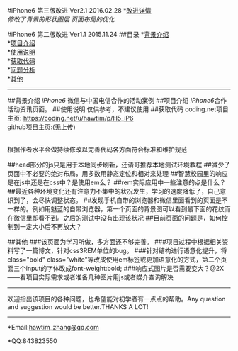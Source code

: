 #iPhone6  第三版改进 Ver2.1 2016.02.28
*[改进详情](#改进详情)<br>
<a href="#" name="改进详情"></a>
*修改了背景的形状图层*
*页面布局的优化*


#iPhone6  第二版改进 Ver1.1 2015.11.24
##目录
*[背景介绍](#背景介绍)<br>
*[项目介绍](#项目介绍)<br>
*[使用说明](#使用说明)<br>
*[获取代码](#获取代码)<br>
*[问题分析](#问题分析)<br>
*[其他](#其他)
- - -
<a name="背景介绍"></a>
##背景介绍
*iPhone6* 微信与中国电信合作的活动案例
<a name="项目介绍"></a>
##项目介绍
*iPhone6*合作活动资讯页面。
<a name="使用说明"></a>
##使用说明
仅供参考，不建议使用
<a name="获取代码"></a>
##获取代码
coding.net项目主页:
<https://coding.net/u/hawtim/p/H5_iP6><br>
github项目主页:(无上传)
<dd><https://github.com/hawtim/iPhone6></dd>
<br>根据作者水平会做持续修改以完善代码各方面符合标准和维护规范
<a name="问题分析"></a>

##head部分的js只是用于本地同步刷新，还请哥推荐本地测试环境教程
##减少了页面中不必要的绝对布局，用多数用静态定位和相对来处理
##智慧校园里的响应是在js中还是在css中？是使用em么？
##rem实际应用中一些注意的点是什么？
##最近各种环境变化还有注意力不集中的状况发生，学习的速度降低了，自己意识到了，会尽快调整状态。
##发现手机自带的浏览器和微信里面看到的页面是不一样的。例如用魅蓝的自带浏览器，第一个页面的背景图可以看到最下面的花纹而在微信里却看不到。之后的测试中没有出现该状况
##目前页面的问题是，如何控制到一定大小后不再放大？

<a name="其他"></a>
##其他
###该页面为学习所做，多方面还不够完善。
###项目过程中根据相关资料写了一篇博文，针对css3REM单位的bug。
###针对结构进行语意化提升，将class="bold" class="white"等改成使用em标签或更加语意化的方式，第二个页面三个input的字体改成font-weight:bold;
###响应式图片是否需要变大？@2X——看项目实际需求或者准备几种图片用js或者媒介查询解决
****
欢迎指出该项目的各种问题，也希望能对初学者有一点点的帮助。Any question and suggestion would be better.THANKS A LOT!
****
*Email:<hawtim_zhang@qq.com>

*QQ:843823550


